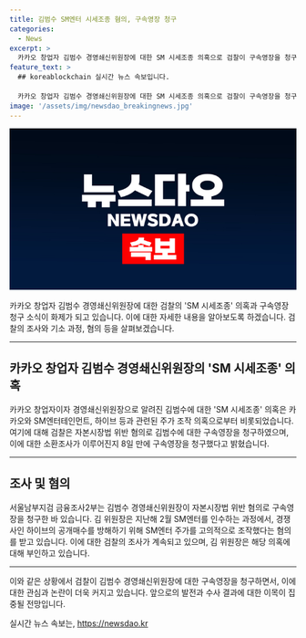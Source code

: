 ```yaml
---
title: 김범수 SM엔터 시세조종 혐의, 구속영장 청구
categories:
  - News
excerpt: >
  카카오 창업자 김범수 경영쇄신위원장에 대한 SM 시세조종 의혹으로 검찰이 구속영장을 청구했다. 김 위원장은 지난해 2월 SM엔터의 공개매수를 방해하기 위해 시세를 조종한 혐의를 받고, 검찰 소환조사 당시 매수 과정을 보고받지 못했다고 진술한 것으로 전해졌다.
feature_text: >
  ## koreablockchain 실시간 뉴스 속보입니다.

  카카오 창업자 김범수 경영쇄신위원장에 대한 SM 시세조종 의혹으로 검찰이 구속영장을 청구했다. 김 위원장은 지난해 2월 SM엔터의 공개매수를 방해하기 위해 시세를 조종한 혐의를 받고, 검찰 소환조사 당시 매수 과정을 보고받지 못했다고 진술한 것으로 전해졌다.
image: '/assets/img/newsdao_breakingnews.jpg'
---
```


<p><img src="/assets/img/newsdao_breakingnews.jpg" alt="koreablockchain 속보" /></p>

<p>카카오 창업자 김범수 경영쇄신위원장에 대한 검찰의 'SM 시세조종' 의혹과 구속영장 청구 소식이 화제가 되고 있습니다. 이에 대한 자세한 내용을 알아보도록 하겠습니다. 검찰의 조사와 기소 과정, 혐의 등을 살펴보겠습니다. </p>

<hr />

<h2 data-ke-size="size26">카카오 창업자 김범수 경영쇄신위원장의 'SM 시세조종' 의혹</h2>

<p>카카오 창업자이자 경영쇄신위원장으로 알려진 김범수에 대한 'SM 시세조종' 의혹은 카카오와 SM엔터테인먼트, 하이브 등과 관련된 주가 조작 의혹으로부터 비롯되었습니다. 여기에 대해 검찰은 자본시장법 위반 혐의로 김범수에 대한 구속영장을 청구하였으며, 이에 대한 소환조사가 이루어진지 8일 만에 구속영장을 청구했다고 밝혔습니다.</p>

<hr />

<h2 data-ke-size="size26">조사 및 혐의</h2>

<p>서울남부지검 금융조사2부는 김범수 경영쇄신위원장이 자본시장법 위반 혐의로 구속영장을 청구한 바 있습니다. 김 위원장은 지난해 2월 SM엔터를 인수하는 과정에서, 경쟁사인 하이브의 공개매수를 방해하기 위해 SM엔터 주가를 고의적으로 조작했다는 혐의를 받고 있습니다. 이에 대한 검찰의 조사가 계속되고 있으며, 김 위원장은 해당 의혹에 대해 부인하고 있습니다.</p>

<hr />

<p>이와 같은 상황에서 검찰이 김범수 경영쇄신위원장에 대한 구속영장을 청구하면서, 이에 대한 관심과 논란이 더욱 커지고 있습니다. 앞으로의 발전과 수사 결과에 대한 이목이 집중될 전망입니다.</p>
실시간 뉴스 속보는, <a href="https://newsdao.kr" rel="dofollow">https://newsdao.kr</a>


